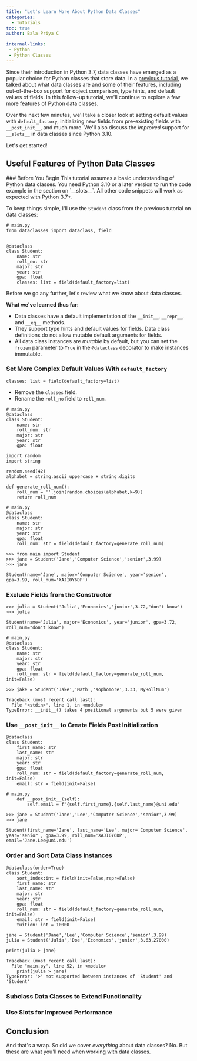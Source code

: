 ```yaml
---
title: "Let's Learn More About Python Data Classes"
categories:
  - Tutorials
toc: true
author: Bala Priya C

internal-links:
 - Python
 - Python Classes
---
```


Since their introduction in Python 3.7, data classes have emerged as a popular choice for Python classes that store data. In a [previous tutorial](/blog/python-data-classes), we talked about what data classes are and some of their features, including out-of-the-box support for object comparison, type hints, and default values of fields. In this follow-up tutorial, we'll continue to explore a few more features of Python data classes. 

Over the next few minutes, we'll take a closer look at setting default values with `default_factory`, initializing new fields from pre-existing fields with `__post_init__`, and much more. We'll also discuss the *improved* support for `__slots__` in data classes since Python 3.10.

Let's get started!

## Useful Features of Python Data Classes

<div class="notice--big--primary">
### Before You Begin
This tutorial assumes a basic understanding of Python data classes. You need Python 3.10 or a later version to run the code example in the section on `__slots__`. All other code snippets will work as expected with Python 3.7+.
</div>

To keep things simple, I'll use the `Student` class from the previous tutorial on data classes:

~~~{.python caption="main.py"}
# main.py
from dataclasses import dataclass, field


@dataclass
class Student:
    name: str
    roll_no: str
    major: str
    year: str
    gpa: float
    classes: list = field(default_factory=list)
~~~

Before we go any further, let's review what we know about data classes.

**What we've learned thus far:**

- Data classes have a default implementation of the `__init__`, `__repr__`, and `__eq__` methods. 
- They support type hints and default values for fields. Data class definitions do not allow mutable default arguments for fields.
- All data class instances are *mutable* by default, but you can set the `frozen` parameter to `True` in the `@dataclass` decorator to make instances immutable.

### Set More Complex Default Values With `default_factory`

`classes: list = field(default_factory=list)`

- Remove the `classes` field.
- Rename the `roll_no` field to `roll_num`.

~~~{.python caption="main.py"}
# main.py
@dataclass
class Student:
    name: str
    roll_num: str
    major: str
    year: str
    gpa: float
~~~

~~~{.python caption="main.py"}
import random
import string

random.seed(42)
alphabet = string.ascii_uppercase + string.digits

def generate_roll_num():
    roll_num = ''.join(random.choices(alphabet,k=9))
    return roll_num
~~~

~~~{.python caption="main.py"}
# main.py
@dataclass
class Student:
    name: str
    major: str
    year: str
    gpa: float
    roll_num: str = field(default_factory=generate_roll_num)
~~~

~~~{.python caption=""}
>>> from main import Student
>>> jane = Student('Jane','Computer Science','senior',3.99)
>>> jane
~~~

~~~{ caption="Output"}
Student(name='Jane', major='Computer Science', year='senior', gpa=3.99, roll_num='XAJI0Y6DP')
~~~

### Exclude Fields from the Constructor

~~~{.python caption=""}
>>> julia = Student('Julia','Economics','junior',3.72,"don't know")
>>> julia
~~~

~~~{ caption="Output"}
Student(name='Julia', major='Economics', year='junior', gpa=3.72, roll_num="don't know")
~~~

~~~{.python caption="main.py"}
# main.py
@dataclass
class Student:
    name: str
    major: str
    year: str
    gpa: float
    roll_num: str = field(default_factory=generate_roll_num, init=False)
~~~

~~~{.python caption=""}
>>> jake = Student('Jake','Math','sophomore',3.33,'MyRollNum')
~~~

~~~{ caption="Output"}
Traceback (most recent call last):
  File "<stdin>", line 1, in <module>
TypeError: __init__() takes 4 positional arguments but 5 were given
~~~

### Use `__post_init__` to Create Fields Post Initialization

~~~{.python caption="main.py"}
@dataclass
class Student:
    first_name: str
    last_name: str
    major: str
    year: str
    gpa: float
    roll_num: str = field(default_factory=generate_roll_num, init=False)
    email: str = field(init=False)
~~~

~~~{.python caption="main.py"}
# main.py
    def __post_init__(self):
        self.email = f"{self.first_name}.{self.last_name}@uni.edu"
~~~

~~~{.python caption=""}
>>> jane = Student('Jane','Lee','Computer Science','senior',3.99)
>>> jane
~~~

~~~{ caption="Output"}
Student(first_name='Jane', last_name='Lee', major='Computer Science', year='senior', gpa=3.99, roll_num='XAJI0Y6DP', email='Jane.Lee@uni.edu')
~~~


### Order and Sort Data Class Instances

~~~{.python caption="main.py"}
@dataclass(order=True)
class Student:
    sort_index:int = field(init=False,repr=False)
    first_name: str
    last_name: str
    major: str
    year: str
    gpa: float
    roll_num: str = field(default_factory=generate_roll_num, init=False)
    email: str = field(init=False)
    tuition: int = 10000
~~~

~~~{.python caption="main.py"}
jane = Student('Jane','Lee','Computer Science','senior',3.99)
julia = Student('Julia','Doe','Economics','junior',3.63,27000)
~~~

~~~{.python caption="main.py"}
print(julia > jane)
~~~

~~~{ caption="Output"}
Traceback (most recent call last):
  File "main.py", line 52, in <module>
    print(julia > jane)
TypeError: '>' not supported between instances of 'Student' and 'Student'
~~~
  
### Subclass Data Classes to Extend Functionality

### Use Slots for Improved Performance

## Conclusion

And that's a wrap. So did we cover *everything* about data classes? No. But these are what you'll need when working with data classes.

